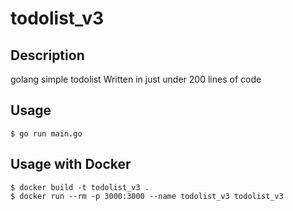 # todolist_v3

## Description

golang simple todolist
Written in just under 200 lines of code

## Usage

```
$ go run main.go
```

## Usage with Docker

```
$ docker build -t todolist_v3 .
$ docker run --rm -p 3000:3000 --name todolist_v3 todolist_v3
```
